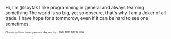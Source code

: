 Hi, I’m @soytak
I like programming in general and always learning something
The world is so big, yet so obscure, that's why I am a Joker of all trade.
I have hope for a tommorow, even if it can be hard to see one sometimes.

<span style="font-size:0.5em;">I'll make my three dream game one day, one day... AND THAT DAY IS NOW.</span>

<!---
soytak/soytak is a ✨ special ✨ repository because its `README.md` (this file) appears on your GitHub profile.
You can click the Preview link to take a look at your changes.
--->
